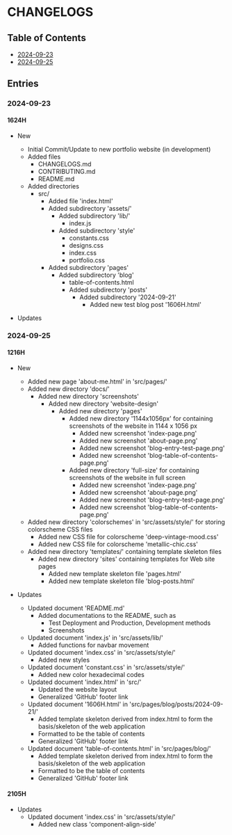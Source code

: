# CHANGELOGS

## Table of Contents
+ [2024-09-23](#2024-09-23)
+ [2024-09-25](#2024-09-25)

## Entries

### 2024-09-23

#### 1624H
- New
    + Initial Commit/Update to new portfolio website (in development)
    - Added files
        + CHANGELOGS.md
        + CONTRIBUTING.md
        + README.md
    - Added directories
        - src/
            + Added file 'index.html'
            - Added subdirectory 'assets/'
                - Added subdirectory 'lib/'
                    + index.js
                - Added subdirectory 'style'
                    + constants.css
                    + designs.css
                    + index.css
                    + portfolio.css
            - Added subdirectory 'pages'
                - Added subdirectory 'blog'
                    + table-of-contents.html
                    - Added subdirectory 'posts'
                        - Added subdirectory '2024-09-21'
                            + Added new test blog post '1606H.html'

- Updates

### 2024-09-25

#### 1216H
- New
    + Added new page 'about-me.html' in 'src/pages/'
    - Added new directory 'docs/'
        - Added new directory 'screenshots'
            - Added new directory 'website-design'
                - Added new directory 'pages'
                    - Added new directory '1144x1056px' for containing screenshots of the website in 1144 x 1056 px
                        + Added new screenshot 'index-page.png'
                        + Added new screenshot 'about-page.png'
                        + Added new screenshot 'blog-entry-test-page.png'
                        + Added new screenshot 'blog-table-of-contents-page.png'
                    - Added new directory 'full-size' for containing screenshots of the website in full screen
                        + Added new screenshot 'index-page.png'
                        + Added new screenshot 'about-page.png'
                        + Added new screenshot 'blog-entry-test-page.png'
                        + Added new screenshot 'blog-table-of-contents-page.png'
    - Added new directory 'colorschemes' in 'src/assets/style/' for storing colorscheme CSS files
        + Added new CSS file for colorscheme 'deep-vintage-mood.css'
        + Added new CSS file for colorscheme 'metallic-chic.css'
    - Added new directory 'templates/' containing template skeleton files
        - Added new directory 'sites' containing templates for Web site pages
            + Added new template skeleton file 'pages.html'
            + Added new template skeleton file 'blog-posts.html'

- Updates
    - Updated document 'README.md'
        - Added documentations to the README, such as
            + Test Deployment and Production, Development methods
            + Screenshots
    - Updated document 'index.js' in 'src/assets/lib/'
        + Added functions for navbar movement
    - Updated document 'index.css' in 'src/assets/style/'
        + Added new styles
    - Updated document 'constant.css' in 'src/assets/style/'
        + Added new color hexadecimal codes
    - Updated document 'index.html' in 'src/'
        + Updated the website layout
        + Generalized 'GitHub' footer link
    - Updated document '1606H.html' in 'src/pages/blog/posts/2024-09-21/'
        + Added template skeleton derived from index.html to form the basis/skeleton of the web application
        + Formatted to be the table of contents
        + Generalized 'GitHub' footer link
    - Updated document 'table-of-contents.html' in 'src/pages/blog/'
        + Added template skeleton derived from index.html to form the basis/skeleton of the web application
        + Formatted to be the table of contents
        + Generalized 'GitHub' footer link

#### 2105H
- Updates
    - Updated document 'index.css' in 'src/assets/style/'
        + Added new class 'component-align-side'

